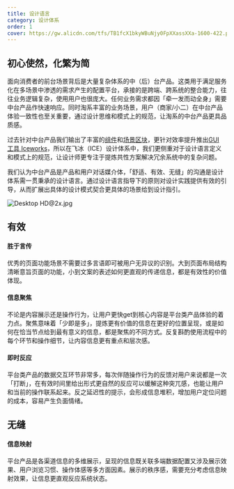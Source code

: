 ```yaml
---
title: 设计语言
category: 设计体系
order: 1
cover: https://gw.alicdn.com/tfs/TB1fcX1bkyWBuNjy0FpXXassXXa-1600-422.png
---
```


## 初心使然，化繁为简

面向消费者的前台场景背后是大量复杂体系的中（后）台产品。这类用于满足服务化在多场景中渗透的需求产生的配置平台，承接的是跨端、跨系统的整合能力，往往业务逻辑复杂，使用用户也很庞大。任何业务需求都因「牵一发而动全身」需要中台产品作快速响应。同时淘系丰富的业务场景，用户（商家/小二）在中台产品体验一致性也至关重要，通过设计思维和模式上的规范，让淘系的中台产品更具品质感。

过去针对中台产品我们输出了丰富的[组件](#/component)和[场景区块](#/block)，更针对效率提升推出[GUI 工具 Iceworks](#/iceworks)，所以在飞冰（ICE）设计体系中，我们更侧重对于设计语言定义和模式上的规范，让设计师更专注于提炼共性方案解决冗余系统中的复杂问题。

我们认为中台产品是产品和用户对话媒介体，「舒适、有效、无缝」的沟通是设计体系需一贯秉承的设计语言。通过设计语言指导下的原则对设计实践提供有效的引导，从而扩展出具体的设计模式契合更具体的场景给到设计指引。

![Desktop HD@2x.jpg](https://intranetproxy.alipay.com/skylark/lark/0/2019/jpeg/9277/1550195163386-a3518179-28e5-4cdd-8592-8ea3a1cb2b6c.jpeg#align=left&display=inline&height=249&name=Desktop%20HD%402x.jpg&originHeight=862&originWidth=2580&size=407795&status=done&width=746)

## 有效

#### 胜于言传

优秀的页面功能场景不需要过多言语即可被用户无异议的识别。大到页面布局结构清晰意旨页面的功能，小到文案的表述如何更直观的传递信息，都是有效性的价值体现。

#### 信息聚焦

不论是内容展示还是操作行为，让用户更快get到核心内容是平台类产品体验的着力点。聚焦意味着「少即是多」，提炼更有价值的信息在更好的位置呈现，或是如何在恰当节点给到最有意义的信息，都是聚焦的不同方式。反复斟酌使用流程中的每个环节和操作细节，让内容信息更有重点和层次感。

#### 即时反应

平台类产品的数据交互环节非常多，每次伴随操作行为的反馈对用户来说都是一次「打断」，在有效时间里给出形式更自然的反应可以缓解这种突兀感，也能让用户和当前的操作联系起来。反之延迟性的提示，会形成信息堆积，增加用户定位问题的成本，容易产生负面情绪。

## 无缝

#### 信息映射

平台产品是各渠道信息的多维展示，呈现的信息既关联多端数据配置又涉及展示效果、用户浏览习惯、操作体感等多方面因素。展示的秩序感，需要充分考虑信息映射效果，让信息更直观反应系统状态。